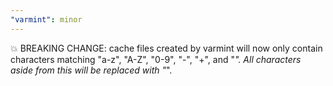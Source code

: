 ```yaml
---
"varmint": minor
---
```


💥 BREAKING CHANGE: cache files created by varmint will now only contain characters matching "a-z", "A-Z", "0-9", "-", "+", and "_". All characters aside from this will be replaced with "_".
